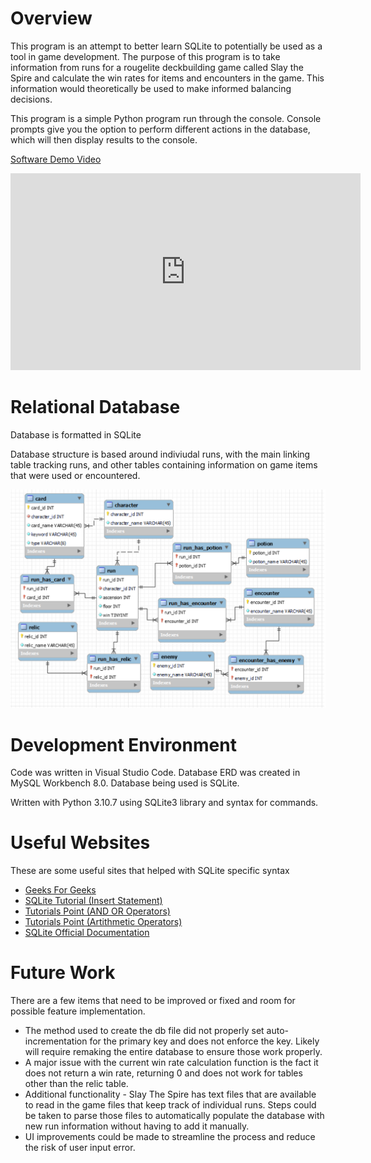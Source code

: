 # Overview

This program is an attempt to better learn SQLite to potentially be used as a tool in game development. The purpose of this program is to take information from runs for a rougelite deckbuilding game called Slay the Spire and calculate the win rates for items and encounters in the game. This information would theoretically be used to make informed balancing decisions.

This program is a simple Python program run through the console. Console prompts give you the option to perform different actions in the database, which will then display results to the console.

[Software Demo Video](https://youtu.be/uKkzg3hBjQM)

<iframe width="560" height="315" src="https://www.youtube.com/embed/uKkzg3hBjQM" title="YouTube video player" frameborder="0" allow="accelerometer; autoplay; clipboard-write; encrypted-media; gyroscope; picture-in-picture" allowfullscreen></iframe>

# Relational Database

Database is formatted in SQLite

Database structure is based around indiviudal runs, with the main linking table tracking runs, and other tables containing information on game items that were used or encountered.

![Picture of the database Entity Relationship Diagram](./pictures/dbERD.png)

# Development Environment

Code was written in Visual Studio Code. Database ERD was created in MySQL Workbench 8.0. Database being used is SQLite.

Written with Python 3.10.7 using SQLite3 library and syntax for commands.

# Useful Websites

These are some useful sites that helped with SQLite specific syntax

* [Geeks For Geeks](https://www.geeksforgeeks.org/how-to-import-a-csv-file-into-a-sqlite-database-table-using-python/)
* [SQLite Tutorial (Insert Statement)](https://www.sqlitetutorial.net/sqlite-insert/)
* [Tutorials Point (AND OR Operators)](https://www.tutorialspoint.com/sqlite/sqlite_and_or_clauses.htm)
* [Tutorials Point (Artithmetic Operators)](https://www.tutorialspoint.com/sqlite/sqlite_arithmetic_operators.htm)
* [SQLite Official Documentation](https://www.sqlite.org/)

# Future Work

There are a few items that need to be improved or fixed and room for possible feature implementation.

* The method used to create the db file did not properly set auto-incrementation for the primary key and does not enforce the key. Likely will require remaking the entire database to ensure those work properly.
* A major issue with the current win rate calculation function is the fact it does not return a win rate, returning 0 and does not work for tables other than the relic table.
* Additional functionality - Slay The Spire has text files that are available to read in the game files that keep track of individual runs. Steps could be taken to parse those files to automatically populate the database with new run information without having to add it manually.
* UI improvements could be made to streamline the process and reduce the risk of user input error.